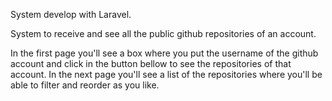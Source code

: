System develop with Laravel.

System to receive and see all the public github repositories of an account.

In the first page you'll see a box where you put the username of the github account and click in the button bellow to see the repositories of that account. In the next page you'll see a list of the repositories where you'll be able to filter and reorder as you like.
